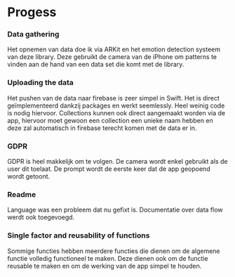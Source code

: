 # Progess

### Data gathering

Het opnemen van data doe ik via ARKit en het emotion detection systeem van deze library. Deze gebruikt de camera van de iPhone om patterns te vinden aan de hand van een data set die komt met de library.

### Uploading the data

Het pushen van de data naar firebase is zeer simpel in Swift. Het is direct geïmplementeerd dankzij packages en werkt seemlessly. Heel weinig code is nodig hiervoor. Collections kunnen ook direct aangemaakt worden via de app, hiervoor moet gewoon een collection een unieke naam hebben en deze zal automatisch in firebase terecht komen met de data er in.

### GDPR

GDPR is heel makkelijk om te volgen. De camera wordt enkel gebruikt als de user dit toelaat. De prompt wordt de eerste keer dat de app geopoend wordt getoont.

### Readme

Language was een probleem dat nu gefixt is. Documentatie over data flow werdt ook toegevoegd.

### Single factor and reusability of functions

Sommige functies hebben meerdere functies die dienen om de algemene functie volledig functioneel te maken. Deze dienen ook om de functie reusable te maken en om de werking van de app simpel te houden.